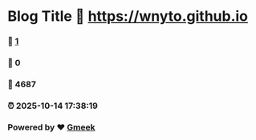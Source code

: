 # Blog Title :link: https://wnyto.github.io 
### :page_facing_up: [1](https://wnyto.github.io/tag.html) 
### :speech_balloon: 0 
### :hibiscus: 4687 
### :alarm_clock: 2025-10-14 17:38:19 
### Powered by :heart: [Gmeek](https://github.com/Meekdai/Gmeek)
